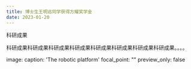 ```yaml
---
title: 博士生王明远同学获得方耀奖学金
date: 2023-01-20
---
```


科研成果

<!--more-->

科研成果科研成果科研成果科研成果科研成果科研成果科研成果科研成果。。。。

image:
  caption: 'The robotic platform'
  focal_point: ""
  preview_only: false